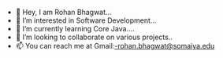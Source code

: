 - 👋 Hey, I am Rohan Bhagwat...
- 👀 I’m interested in Software Development...
- 🌱 I’m currently learning Core Java....
- 💞️ I’m looking to collaborate on various projects..
- 📫 You can reach me at Gmail:-rohan.bhagwat@somaiya.edu

<!---
rohanBhagwat02 is a ✨ special ✨ repository because its `README.md` (this file) appears on your GitHub profile.
You can click the Preview link to take a look at your changes.
--->
